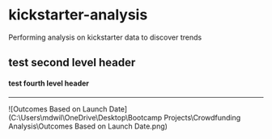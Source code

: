 # kickstarter-analysis
Performing analysis on kickstarter data to discover trends
## test second level header
#### test fourth level header
---
![Outcomes Based on Launch Date](C:\Users\mdwil\OneDrive\Desktop\Bootcamp Projects\Crowdfunding Analysis\Outcomes Based on Launch Date.png)
